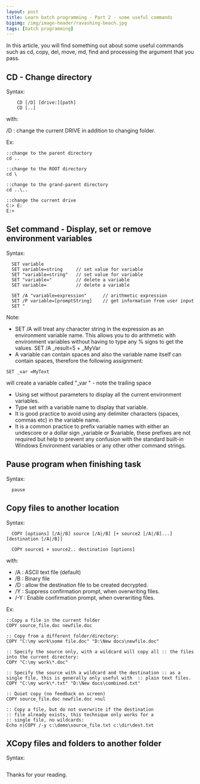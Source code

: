 ```yaml
---
layout: post
title: Learn batch programming - Part 2 - some useful commands
bigimg: /img/image-header/ravashing-beach.jpg
tags: [batch programming]
---
```


In this article, you will find something out about some useful commands such as cd, copy, del, move, md, find and processing the argument that you pass.

## CD - Change directory

Syntax: 

```
    CD [/D] [drive:][path]
    CD [..]
```

with: 
  
  /D : change the current DRIVE in addition to changing folder. 

Ex: 

```
::change to the parent directory
cd ..

::change to the ROOT directory
cd \

::change to the grand-parent directory
cd ..\..

::change the current drive
C:> E:
E:>
```


## Set command - Display, set or remove environment variables

Syntax: 

```
  SET variable
  SET variable=string     // set value for variable
  SET "variable=string"   // set value for variable
  SET "variable="         // delete a variable
  SET variable=           // delete a variable

  SET /A "variable=expression"      // arithmetic expression
  SET /P variable=[promptString]    // get information from user input
  SET "
```


Note: 
- SET /A will treat any character string in the expression as an environment variable name. This allows you to do arithmetic with environment variables without having to type any % signs to get the values. SET /A _result=5 + _MyVar
- A variable can contain spaces and also the variable name itself can contain spaces, therefore the following assignment:

```
SET _var =MyText
```

will create a variable called "_var " - note the trailing space
- Using set without parameters to display all the current environment variables. 
- Type set with a variable name to display that variable.
- It is good practice to avoid using any delimiter characters (spaces, commas etc) in the variable name.
- It is a common practice to prefix variable names with either an undescore or a dollar sign _variable or $variable, these prefixes are not required but help to prevent any confusion with the standard built-in Windows Environment variables or any other other command strings.

## Pause program when finishing task

Syntax: 

```
  pause
```

## Copy files to another location

Syntax: 

```
  COPY [options] [/A|/B] source [/A|/B] [+ source2 [/A|/B]...] [destination [/A|/B]]

  COPY source1 + source2.. destination [options]
```

with: 
- /A : ASCII text file (default)
- /B : Binary file
- /D : allow the destination file to be created decrypted.
- /Y : Suppress confirmation prompt, when overwriting files.
- /-Y : Enable confirmation prompt, when overwriting files.

Ex: 

```
::Copy a file in the current folder
COPY source_file.doc newfile.doc

:: Copy from a different folder/directory:
COPY "C:\my work\some file.doc" "D:\New docs\newfile.doc"

:: Specify the source only, with a wildcard will copy all :: the files into the current directory:
COPY "C:\my work\*.doc"

:: Specify the source with a wildcard and the destination :: as a single file, this is generally only useful with  :: plain text files.
COPY "C:\my work\*.txt" "D:\New docs\combined.txt"

:: Quiet copy (no feedback on screen)
COPY source_file.doc newfile.doc >nul

:: Copy a file, but do not overwrite if the destination 
:: file already exists, this technique only works for a 
:: single file, no wildcards:
Echo n|COPY /-y c:\demo\source_file.txt c:\dir\dest.txt
```

## XCopy files and folders to another folder

Syntax: 

```

```


Thanks for your reading.
